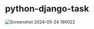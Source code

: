 # python-django-task
![Screenshot 2024-05-24 190022](https://github.com/mukeshr-29/python-django-task/assets/137137629/fd2939d5-c1ee-4a1a-a184-35b999661b69)
